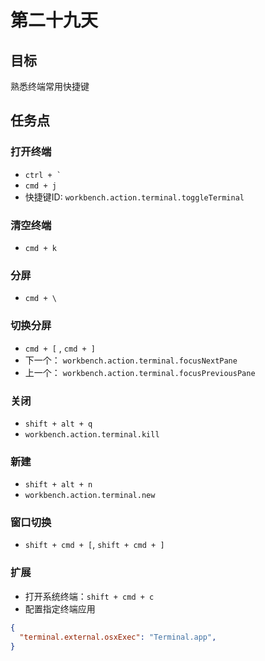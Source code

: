 # 第二十九天

## 目标

熟悉终端常用快捷键

## 任务点

### 打开终端

- ``ctrl + ` ``
- `cmd + j`
- 快捷键ID: `workbench.action.terminal.toggleTerminal`

### 清空终端

- `cmd + k`

### 分屏

- `cmd + \`

### 切换分屏

- `cmd + [` , `cmd + ]`
- 下一个： `workbench.action.terminal.focusNextPane`
- 上一个： `workbench.action.terminal.focusPreviousPane`

### 关闭

- `shift + alt + q`
- `workbench.action.terminal.kill`

### 新建

- `shift + alt + n`
- `workbench.action.terminal.new`

### 窗口切换

- `shift + cmd + [`, `shift + cmd + ]`

### 扩展

- 打开系统终端：`shift + cmd + c`
- 配置指定终端应用

```json
{
  "terminal.external.osxExec": "Terminal.app",
}
```

